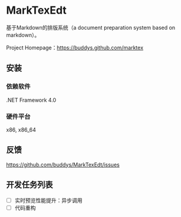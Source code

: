 MarkTexEdt
=======

基于Markdown的排版系统（a document preparation system based on markdown）。

Project Homepage：https://buddys.github.com/marktex

## 安装

### 依赖软件

.NET Framework 4.0

### 硬件平台

x86, x86_64

## 反馈

https://github.com/buddys/MarkTexEdt/issues

## 开发任务列表

- [ ] 实时预览性能提升：异步调用
- [ ] 代码重构
